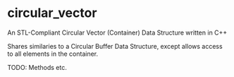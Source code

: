 # circular_vector
An STL-Compliant Circular Vector (Container) Data Structure written in C++

Shares similaries to a Circular Buffer Data Structure, except allows access to all elements in the container.

TODO: Methods etc.
